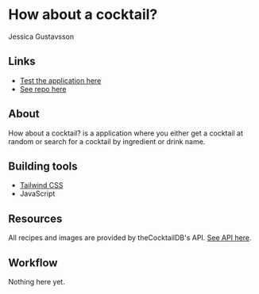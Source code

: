 # How about a cocktail?
Jessica Gustavsson

## Links
* [Test the application here](https://jdagmar.github.io/how-about-a-cocktail/)
* [See repo here](https://github.com/jdagmar/how-about-a-cocktail)

## About 
How about a cocktail? is a application where you either get a cocktail at random or search for a cocktail by ingredient or drink name.

## Building tools
* [Tailwind CSS](https://tailwindcss.com/)
* JavaScript

## Resources
All recipes and images are provided by theCocktailDB's API.
[See API here](https://www.thecocktaildb.com/).

## Workflow
Nothing here yet.